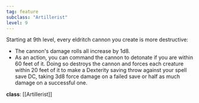 ```yaml
---
tag: feature
subclass: "Artillerist"
level: 9
---
```


Starting at 9th level, every eldritch cannon you create is more destructive:

- The cannon's damage rolls all increase by 1d8.
- As an action, you can command the cannon to detonate if you are within 60 feet of it. Doing so destroys the cannon and forces each creature within 20 feet of it to make a Dexterity saving throw against your spell save DC, taking 3d8 force damage on a failed save or half as much damage on a successful one.

**class**: [[Artillerist]]